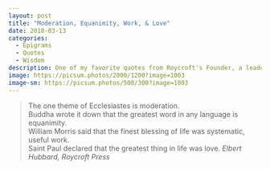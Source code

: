 ```yaml
---
layout: post
title: "Moderation, Equanimity, Work, & Love"
date: 2018-03-13
categories:
  - Epigrams
  - Quotes
  - Wisdom
description: One of my favorite quotes from Roycroft's Founder, a leader of the Arts & Crafts movement -- Elbert Hubbard. Sourced from the "Book of Business" by Elbert Hubbard, Roycroft Press, East Auroa, NY in the year 1913.
image: https://picsum.photos/2000/1200?image=1003
image-sm: https://picsum.photos/500/300?image=1003
---
```


<blockquote>
The one theme of Ecclesiastes is moderation.<br />
Buddha wrote it down that the greatest word in any language is equanimity.<br />
William Morris said that the finest blessing of life was systematic, useful work.<br />
Saint Paul declared that the greatest thing in life was love.
  <cite>Elbert Hubbard, Roycroft Press</cite>
</blockquote>
